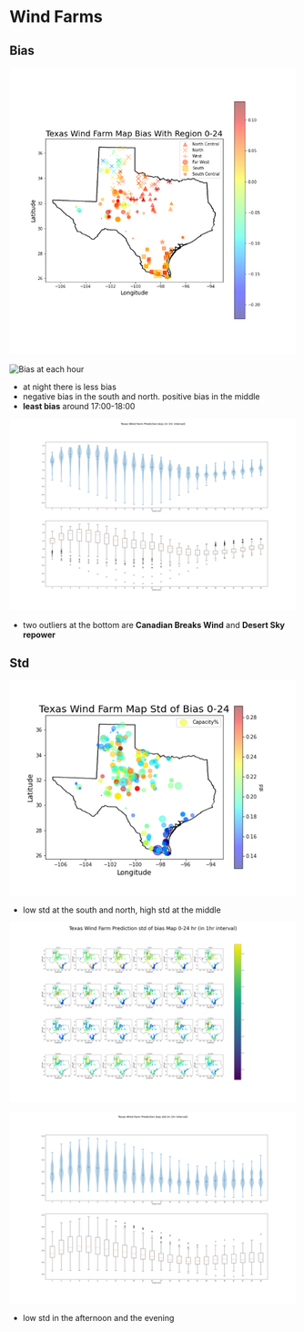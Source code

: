 # Wind Farms

## Bias

![Bias at 24 Hours interval](./plots/bias_24hr_with_area.png)

![Bias at each hour](./plots/bias_1hr.png)

- at night there is less bias
- negative bias in the south and north. positive bias in the middle
- **least bias** around 17:00-18:00

![Violin plot of bias at each hour](./plots/violin_and_box_bias_1hr.png)
- two outliers at the bottom are **Canadian Breaks Wind** and **Desert Sky repower**

## Std

![Std at 24 Hours interval](./plots/std_of_bias_24hr.png)

- low std at the south and north, high std at the middle

![std of bias at each hour](./plots/std_of_bias_1hr.png)

![Violin plot of std of bias at each hour](./plots/violin_and_box_std_of_bias_1hr.png)

- low std in the afternoon and the evening